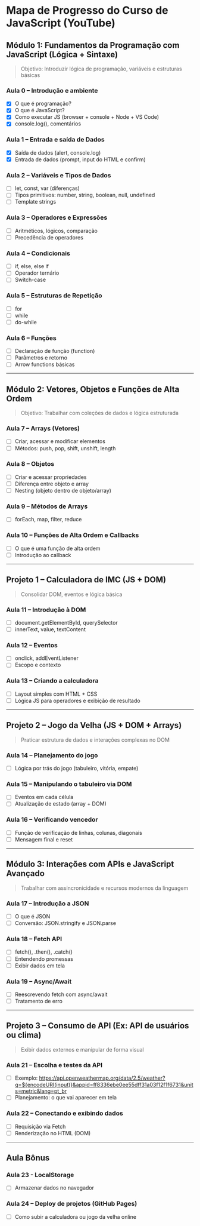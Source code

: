 # Mapa de Progresso do Curso de JavaScript (YouTube)

## Módulo 1: Fundamentos da Programação com JavaScript (Lógica + Sintaxe)

> Objetivo: Introduzir lógica de programação, variáveis e estruturas básicas

### Aula 0 – Introdução e ambiente

- [x] O que é programação?
- [x] O que é JavaScript?
- [x] Como executar JS (browser + console + Node + VS Code)
- [x] console.log(), comentários

### Aula 1 – Entrada e saída de Dados

- [x] Saída de dados (alert, console.log)
- [x] Entrada de dados (prompt, input do HTML e confirm)

### Aula 2 – Variáveis e Tipos de Dados

- [ ] let, const, var (diferenças)
- [ ] Tipos primitivos: number, string, boolean, null, undefined
- [ ] Template strings

### Aula 3 – Operadores e Expressões

- [ ] Aritméticos, lógicos, comparação
- [ ] Precedência de operadores

### Aula 4 – Condicionais

- [ ] if, else, else if
- [ ] Operador ternário
- [ ] Switch-case

### Aula 5 – Estruturas de Repetição

- [ ] for
- [ ] while
- [ ] do-while

### Aula 6 – Funções

- [ ] Declaração de função (function)
- [ ] Parâmetros e retorno
- [ ] Arrow functions básicas

---

## Módulo 2: Vetores, Objetos e Funções de Alta Ordem

> Objetivo: Trabalhar com coleções de dados e lógica estruturada

### Aula 7 – Arrays (Vetores)

- [ ] Criar, acessar e modificar elementos
- [ ] Métodos: push, pop, shift, unshift, length

### Aula 8 – Objetos

- [ ] Criar e acessar propriedades
- [ ] Diferença entre objeto e array
- [ ] Nesting (objeto dentro de objeto/array)

### Aula 9 – Métodos de Arrays

- [ ] forEach, map, filter, reduce

### Aula 10 – Funções de Alta Ordem e Callbacks

- [ ] O que é uma função de alta ordem
- [ ] Introdução ao callback

---

## Projeto 1 – Calculadora de IMC (JS + DOM)

> Consolidar DOM, eventos e lógica básica

### Aula 11 – Introdução à DOM

- [ ] document.getElementById, querySelector
- [ ] innerText, value, textContent

### Aula 12 – Eventos

- [ ] onclick, addEventListener
- [ ] Escopo e contexto

### Aula 13 – Criando a calculadora

- [ ] Layout simples com HTML + CSS
- [ ] Lógica JS para operadores e exibição de resultado

---

## Projeto 2 – Jogo da Velha (JS + DOM + Arrays)

> Praticar estrutura de dados e interações complexas no DOM

### Aula 14 – Planejamento do jogo

- [ ] Lógica por trás do jogo (tabuleiro, vitória, empate)

### Aula 15 – Manipulando o tabuleiro via DOM

- [ ] Eventos em cada célula
- [ ] Atualização de estado (array + DOM)

### Aula 16 – Verificando vencedor

- [ ] Função de verificação de linhas, colunas, diagonais
- [ ] Mensagem final e reset

---

## Módulo 3: Interações com APIs e JavaScript Avançado

> Trabalhar com assincronicidade e recursos modernos da linguagem

### Aula 17 – Introdução a JSON

- [ ] O que é JSON
- [ ] Conversão: JSON.stringify e JSON.parse

### Aula 18 – Fetch API

- [ ] fetch(), .then(), .catch()
- [ ] Entendendo promessas
- [ ] Exibir dados em tela

### Aula 19 – Async/Await

- [ ] Reescrevendo fetch com async/await
- [ ] Tratamento de erro

---

## Projeto 3 – Consumo de API (Ex: API de usuários ou clima)

> Exibir dados externos e manipular de forma visual

### Aula 21 – Escolha e testes da API

- [ ] Exemplo: https://api.openweathermap.org/data/2.5/weather?q=${encodeURI(input)}&appid=ff8336ebe0ee55dff31a03f12f1f6731&units=metric&lang=pt_br
- [ ] Planejamento: o que vai aparecer em tela

### Aula 22 – Conectando e exibindo dados

- [ ] Requisição via Fetch
- [ ] Renderização no HTML (DOM)

---

## Aula Bônus

### Aula 23 - LocalStorage

- [ ] Armazenar dados no navegador

### Aula 24 – Deploy de projetos (GitHub Pages)

- [ ] Como subir a calculadora ou jogo da velha online
